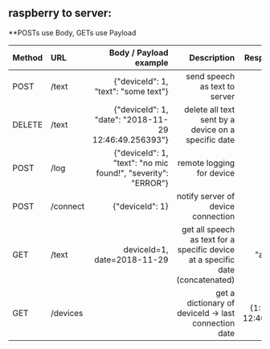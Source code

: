 ## raspberry to server:
**POSTs use Body, GETs use Payload

| Method        | URL         | Body / Payload example  					                    | Description                                                                      | Response example
| ------------- |:------------| -----: 							  			                    | ---: 		                                                                       | ---: 
|POST           | /text 	  | {"deviceId": 1, "text": "some text"}                            | send speech as text to server                                                    | "True"
|DELETE         | /text 	  | {"deviceId": 1, "date": "2018-11-29 12:46:49.256393"}           | delete all text sent by a device on a specific date                              | "True"
|POST           | /log        | {"deviceId": 1, "text": "no mic found!", "severity": "ERROR"}	| remote logging for device                                                        | "True"
|POST           | /connect    | {"deviceId": 1}                             	                | notify server of device connection                                               | "True"
|GET  			| /text       | deviceId=1, date=2018-11-29	    								| get all speech as text for a specific device at a specific date (concatenated)   | "a lot of speech"
|GET  			| /devices    | 								                    			| get a dictionary of deviceId -> last connection date                             | {1: "2018-11-29 12:46:49.256393"}

